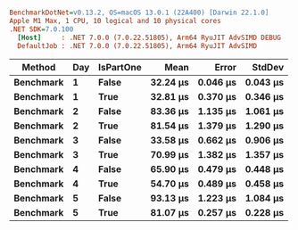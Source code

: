 ``` ini

BenchmarkDotNet=v0.13.2, OS=macOS 13.0.1 (22A400) [Darwin 22.1.0]
Apple M1 Max, 1 CPU, 10 logical and 10 physical cores
.NET SDK=7.0.100
  [Host]     : .NET 7.0.0 (7.0.22.51805), Arm64 RyuJIT AdvSIMD DEBUG
  DefaultJob : .NET 7.0.0 (7.0.22.51805), Arm64 RyuJIT AdvSIMD


```
|    Method | Day | IsPartOne |     Mean |    Error |   StdDev |
|---------- |---- |---------- |---------:|---------:|---------:|
| **Benchmark** |   **1** |     **False** | **32.24 μs** | **0.046 μs** | **0.043 μs** |
| **Benchmark** |   **1** |      **True** | **32.81 μs** | **0.370 μs** | **0.346 μs** |
| **Benchmark** |   **2** |     **False** | **83.36 μs** | **1.135 μs** | **1.061 μs** |
| **Benchmark** |   **2** |      **True** | **81.54 μs** | **1.379 μs** | **1.290 μs** |
| **Benchmark** |   **3** |     **False** | **33.58 μs** | **0.662 μs** | **0.906 μs** |
| **Benchmark** |   **3** |      **True** | **70.99 μs** | **1.382 μs** | **1.357 μs** |
| **Benchmark** |   **4** |     **False** | **65.90 μs** | **0.479 μs** | **0.448 μs** |
| **Benchmark** |   **4** |      **True** | **54.70 μs** | **0.489 μs** | **0.458 μs** |
| **Benchmark** |   **5** |     **False** | **93.13 μs** | **1.223 μs** | **1.084 μs** |
| **Benchmark** |   **5** |      **True** | **81.07 μs** | **0.257 μs** | **0.228 μs** |
